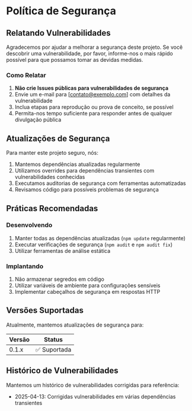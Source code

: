 # Política de Segurança

## Relatando Vulnerabilidades

Agradecemos por ajudar a melhorar a segurança deste projeto. Se você descobrir uma vulnerabilidade, por favor, informe-nos o mais rápido possível para que possamos tomar as devidas medidas.

### Como Relatar

1. **Não crie Issues públicas para vulnerabilidades de segurança**
2. Envie um e-mail para [contato@exemplo.com] com detalhes da vulnerabilidade
3. Inclua etapas para reprodução ou prova de conceito, se possível
4. Permita-nos tempo suficiente para responder antes de qualquer divulgação pública

## Atualizações de Segurança

Para manter este projeto seguro, nós:

1. Mantemos dependências atualizadas regularmente
2. Utilizamos overrides para dependências transientes com vulnerabilidades conhecidas
3. Executamos auditorias de segurança com ferramentas automatizadas
4. Revisamos código para possíveis problemas de segurança

## Práticas Recomendadas

### Desenvolvendo

1. Manter todas as dependências atualizadas (`npm update` regularmente)
2. Executar verificações de segurança (`npm audit` e `npm audit fix`)
3. Utilizar ferramentas de análise estática

### Implantando

1. Não armazenar segredos em código
2. Utilizar variáveis de ambiente para configurações sensíveis
3. Implementar cabeçalhos de segurança em respostas HTTP

## Versões Suportadas

Atualmente, mantemos atualizações de segurança para:

| Versão | Status            |
| ------ | ----------------- |
| 0.1.x   | ✅ Suportada       |

## Histórico de Vulnerabilidades

Mantemos um histórico de vulnerabilidades corrigidas para referência:

- 2025-04-13: Corrigidas vulnerabilidades em várias dependências transientes 